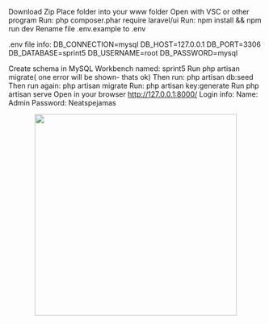Download Zip
Place folder into your www folder
Open with VSC or other program
Run:  php composer.phar require laravel/ui 
Run: npm install && npm run dev
Rename file .env.example to .env

.env file info:
DB_CONNECTION=mysql
DB_HOST=127.0.0.1
DB_PORT=3306
DB_DATABASE=sprint5
DB_USERNAME=root
DB_PASSWORD=mysql

Create schema in MySQL Workbench named: sprint5
Run php artisan migrate( one error will be shown- thats ok)
Then run: php artisan db:seed
Then run again: php artisan migrate
Run: php artisan key:generate
Run php artisan serve
Open in your browser  http://127.0.0.1:8000/
Login info:
Name: Admin	
Password: Neatspejamas




<p align="center"><a href="https://laravel.com" target="_blank"><img src="https://raw.githubusercontent.com/laravel/art/master/logo-lockup/5%20SVG/2%20CMYK/1%20Full%20Color/laravel-logolockup-cmyk-red.svg" width="400"></a></p>


